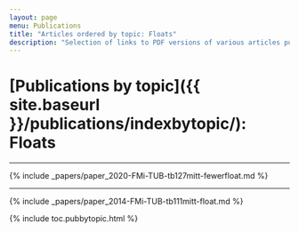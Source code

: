 ```yaml
---
layout: page
menu: Publications
title: "Articles ordered by topic: Floats"
description: "Selection of links to PDF versions of various articles published by the LaTeX3 project and links to videos of their conference presentations ordered by major topics."
---
```


# [Publications by topic]({{ site.baseurl }}/publications/indexbytopic/): Floats


***

{% include _papers/paper_2020-FMi-TUB-tb127mitt-fewerfloat.md  %}

***

{% include _papers/paper_2014-FMi-TUB-tb111mitt-float.md %}


<div class="row">{% include toc.pubbytopic.html %}</div>
<div id="div_vgwpixel"></div>

